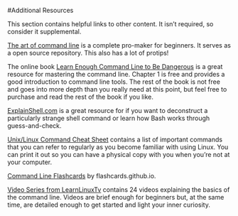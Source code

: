 
#Additional Resources

This section contains helpful links to other content. It isn’t required, so consider it supplemental.

[The art of command line](https://github.com/jlevy/the-art-of-command-line#readme) is a complete pro-maker for beginners.
It serves as a open source repository. This also has a lot of protips!

The online book [Learn Enough Command Line to Be Dangerous](https://www.learnenough.com/command-line-tutorial) is a great
resource for mastering the command line. Chapter 1 is free and provides a good introduction to command line tools. The
rest of the book is not free and goes into more depth than you really need at this point, but feel free to purchase and read the rest of the book if you like.

[ExplainShell.com](http://explainshell.com/) is a great resource for if you want to deconstruct a particularly strange shell command or learn how Bash
works through guess-and-check.

[Unix/Linux Command Cheat Sheet](https://files.fosswire.com/2007/08/fwunixref.pdf) contains a list of important commands that you can refer to regularly as you become familiar
with using Linux. You can print it out so you can have a physical copy with you when you’re not at your computer.

[Command Line Flashcards](https://flashcards.github.io/command_line/introduction.html) by flashcards.github.io.

[Video Series from LearnLinuxTv](https://www.youtube.com/playlist?list=PLT98CRl2KxKHaKA9-4_I38sLzK134p4GJ) contains 24 videos explaining the basics of the command line. Videos are brief enough for
beginners but, at the same time, are detailed enough to get started and light your inner curiosity.